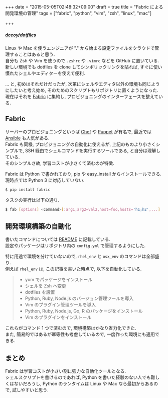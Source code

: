 +++
date = "2015-05-05T02:48:32+09:00"
draft = true
title = "Fabric による開発環境の管理"
tags = ["fabric", "python", "vim", "zsh", "linux", "mac"]

+++

##### [dceoy/dotfiles](https://github.com/dceoy/dotfiles)

Linux や Mac を使うエンジニアが "." から始まる設定ファイルをクラウドで管理することはあると思う.  
自分も Zsh や Vim を使うので `.zshrc` や `.vimrc` などを GitHub に置いている.  
新しい環境でも dotfiles を clone してシンボリックリンクを貼れば, すぐに使い慣れたシェルやエディターを使えて便利.

... と, 初めはそれだけだったが, 次第にシェルやエディタ以外の環境も同じようにしたいと考え始め, そのためのスクリプトもリポジトリに置くようになった.  
現在はそれを [Fabric](http://www.fabfile.org/) に集約し, プロビジョニングのインターフェースを整えている.

Fabric
------

サーバーのプロビジョニングというば [Chef](https://www.chef.io/chef/) や [Puppet](https://puppetlabs.com/) が有名で, 最近では [Ansible](http://www.ansible.com/) も人気がある.  
Fabric も同様, プロビジョニングの自動化に使えるが, 上記のものより小さくシンプルで, SSH 経由でシェルコマンドを実行するツールである, と自分は理解している.  
そのシンプルさ故, 学習コストが小さくて済むのが特徴.

Fabric は Python で書かれており, pip や easy_install からインストールできる.  
現時点では Python 3 に対応していない.

```sh
$ pip install fabric
```

タスクの実行は以下の通り.

```sh
$ fab [options] <command>[:arg1,arg2=val2,host=foo,hosts='h1;h2',...]
```

開発環境構築の自動化
--------------------

書いたコマンドについては [README](https://github.com/dceoy/dotfiles) に記載している.  
設定やパッケージはリポジトリ内の `config.yml` で管理するようにした.

特に用途で環境を分けていないので, `rhel_env` と `osx_env` のコマンドは全部盛り.  
例えば `rhel_env` は, この記事を書いた時点で, 以下を自動化している.

> - yum でパッケージをインストール
> - シェルを Zsh へ変更
> - dotfiles を設置
> - Python, Ruby, Node.js のバージョン管理ツールを導入
> - Vim のプラグイン管理ツールを導入
> - Python, Ruby, Node.js, Go, R のパッケージをインストール
> - Vim のプラグインをインストール

これらがコマンド 1 つで済むので, 環境構築はかなり省力化できた.  
また, 簡易的ではあるが冪等性も考慮しているので, 一度作った環境にも適用できる.

まとめ
------

Fabric は学習コストが小さい割に強力な自動化ツールとなる.  
シェルスクリプトを書けるのであれば, Python を書いた経験のない人でも難しくはないだろうし, Python のランタイムは Linux や Mac なら最初からあるので, 試しやすいと思う.


<script>
  amzn_assoc_default_search_key = "linux";
</script>

